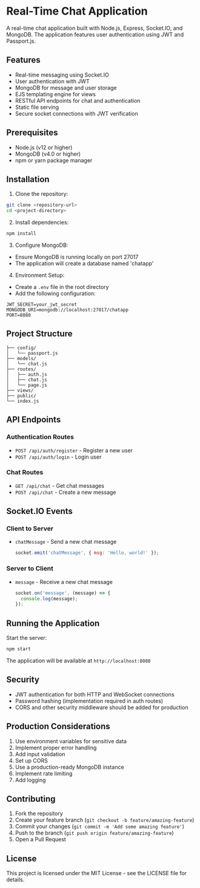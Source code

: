 # Real-Time Chat Application

A real-time chat application built with Node.js, Express, Socket.IO, and MongoDB. The application features user authentication using JWT and Passport.js.

## Features

- Real-time messaging using Socket.IO
- User authentication with JWT
- MongoDB for message and user storage
- EJS templating engine for views
- RESTful API endpoints for chat and authentication
- Static file serving
- Secure socket connections with JWT verification

## Prerequisites

- Node.js (v12 or higher)
- MongoDB (v4.0 or higher)
- npm or yarn package manager

## Installation

1. Clone the repository:
```bash
git clone <repository-url>
cd <project-directory>
```

2. Install dependencies:
```bash
npm install
```

3. Configure MongoDB:
- Ensure MongoDB is running locally on port 27017
- The application will create a database named 'chatapp'

4. Environment Setup:
- Create a `.env` file in the root directory
- Add the following configuration:
```
JWT_SECRET=your_jwt_secret
MONGODB_URI=mongodb://localhost:27017/chatapp
PORT=8080
```

## Project Structure

```
├── config/
│   └── passport.js
├── models/
│   └── chat.js
├── routes/
│   ├── auth.js
│   ├── chat.js
│   └── page.js
├── views/
├── public/
└── index.js
```

## API Endpoints

### Authentication Routes
- `POST /api/auth/register` - Register a new user
- `POST /api/auth/login` - Login user

### Chat Routes
- `GET /api/chat` - Get chat messages
- `POST /api/chat` - Create a new message

## Socket.IO Events

### Client to Server
- `chatMessage` - Send a new chat message
  ```javascript
  socket.emit('chatMessage', { msg: 'Hello, world!' });
  ```

### Server to Client
- `message` - Receive a new chat message
  ```javascript
  socket.on('message', (message) => {
    console.log(message);
  });
  ```

## Running the Application

Start the server:
```bash
npm start
```

The application will be available at `http://localhost:8080`

## Security

- JWT authentication for both HTTP and WebSocket connections
- Password hashing (implementation required in auth routes)
- CORS and other security middleware should be added for production

## Production Considerations

1. Use environment variables for sensitive data
2. Implement proper error handling
3. Add input validation
4. Set up CORS
5. Use a production-ready MongoDB instance
6. Implement rate limiting
7. Add logging

## Contributing

1. Fork the repository
2. Create your feature branch (`git checkout -b feature/amazing-feature`)
3. Commit your changes (`git commit -m 'Add some amazing feature'`)
4. Push to the branch (`git push origin feature/amazing-feature`)
5. Open a Pull Request

## License

This project is licensed under the MIT License - see the LICENSE file for details.
 
